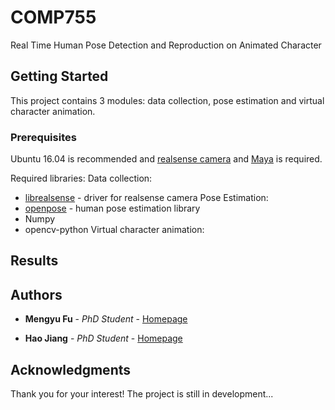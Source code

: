# COMP755
Real Time Human Pose Detection and Reproduction on Animated Character

## Getting Started

This project contains 3 modules: data collection, pose estimation and virtual character animation.

### Prerequisites

Ubuntu 16.04 is recommended and [realsense camera](https://realsense.intel.com/) and [Maya](https://www.autodesk.com/products/maya/overview) is required.

Required libraries:
Data collection:
* [librealsense](https://github.com/IntelRealSense/librealsense) - driver for realsense camera
Pose Estimation:
* [openpose](https://github.com/CMU-Perceptual-Computing-Lab/openpose) - human pose estimation library
* Numpy
* opencv-python
Virtual character animation:

## Results



## Authors

* **Mengyu Fu** - *PhD Student* - [Homepage](http://mengyu.web.unc.edu/)

* **Hao Jiang** - *PhD Student* - [Homepage](http://cs.unc.edu/~haojiang/)

## Acknowledgments

Thank you for your interest! The project is still in development...
